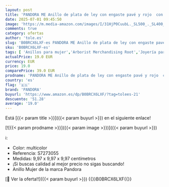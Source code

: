 ```yaml
---
layout: post
title: 'PANDORA ME Anillo de plata de ley con engaste pavé y rojo  con circonita cúbica transparente y esmalte rojo  talla 54'
date: 2025-07-01 09:45:50
image: 'https://m.media-amazon.com/images/I/31HjP0CuubL._SL500_._SL400_.jpg'
comments: true
category: ofertas
author: 'tole.es'
slug: 'B0BRCX6LXF-es PANDORA ME Anillo de plata de ley con engaste pavé y rojo...'
sku: 'B0BRCX6LXF-es'
tags: [ 'Anillos para mujer','Arborist Merchandising Root','Joyería para mujer','Moda','Moda Mujer','Self Service','Special Features Stores','Top Brands Fashion Selection','c8538d25-3af9-48d3-aeff-5f3ce5572a36_0','c8538d25-3af9-48d3-aeff-5f3ce5572a36_2101','de','ley','pandora','plata','🇪🇸', ]
actualPrice: 19.0 EUR
currency: EUR
price: 19.0
comparePrice: 39.0 EUR
prodname: 'PANDORA ME Anillo de plata de ley con engaste pavé y rojo  con circonita cúbica transparente y esmalte rojo  talla 54'
country: 'es'
flag: '🇪🇸'
brand: 'PANDORA'
buyurl: 'https://www.amazon.es/dp/B0BRCX6LXF/?tag=tolees-21'
descuento: '51.28'
average: '19.0'
---
```


Está [{{< param title >}}]({{< param buyurl >}}) en el siguiente enlace!

[![{{< param prodname >}}]({{< param image >}})]({{< param buyurl >}})

ℹ️:

- Color: multicolor
- Referencia: S7273055
- Medidas: 9,97 x 9,97 x 9,97 centímetros
- ¡Si buscas calidad al mejor precio no sigas buscando!
- Anillo Mujer de la marca Pandora

[🛒 Ver la oferta!!]({{< param buyurl >}})
{{<world>}}B0BRCX6LXF{{</world>}}
